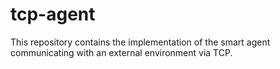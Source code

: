 # tcp-agent
This repository contains the implementation of the smart agent communicating with an external environment via TCP.
